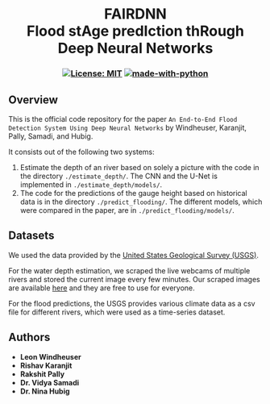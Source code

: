 <h1 align="center">FAIRDNN <br>
Flood stAge predIction thRough Deep Neural Networks
</h1>

<h3 align="center">
  
  [![License: MIT](https://img.shields.io/badge/License-MIT-yellow.svg)](https://opensource.org/licenses/MIT)
  [![made-with-python](https://img.shields.io/badge/Made%20with-Python-1f425f.svg)](https://www.python.org/)<br>
</h3>

## Overview
This is the official code repository for the paper `An End-to-End Flood Detection System Using Deep Neural Networks` by Windheuser, Karanjit, Pally, Samadi, and Hubig.

It consists out of the following two systems:

1) Estimate the depth of an river based on solely a picture with the code in the directory `./estimate_depth/`.
The CNN and the U-Net is implemented in `./estimate_depth/models/`.
2) The code for the predictions of the gauge height based on historical data is in the directory `./predict_flooding/`.
The different models, which were compared in the paper, are in `./predict_flooding/models/`.

## Datasets
We used the data provided by the [United States Geological Survey (USGS)](https://www.usgs.gov/).

For the water depth estimation, we scraped the live webcams of multiple rivers and stored the current image every few minutes.
Our scraped images are available [here](https://syncandshare.lrz.de/getlink/fiMsEgY3zyVpFZCeUxy9Sef7/) and they are free to use for everyone.

For the flood predictions, the USGS provides various climate data as a csv file for different rivers, which were used as a time-series dataset.

## Authors

* **Leon Windheuser** 
* **Rishav Karanjit**
* **Rakshit Pally** 
* **Dr. Vidya Samadi** 
* **Dr. Nina Hubig** 

